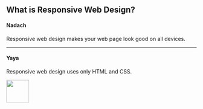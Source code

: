 <!DOCTYPE html>
<html lang="en">
<head>
  <title>Bootstrap Example</title>
  <meta charset="utf-8">
  <meta name="viewport" content="width=device-width, initial-scale=1">
  <link rel="stylesheet" href="https://maxcdn.bootstrapcdn.com/bootstrap/3.3.7/css/bootstrap.min.css">
  <script src="https://ajax.googleapis.com/ajax/libs/jquery/3.3.1/jquery.min.js"></script>
  <script src="https://maxcdn.bootstrapcdn.com/bootstrap/3.3.7/js/bootstrap.min.js"></script>
</head>
<body>

<div class="container">
  <h2>What is Responsive Web Design?</h2>
<!--   <p>Use the "media-left" class to left-align a media object. Text that should appear next to the image, is placed inside a container with class="media-body".</p>
  <p>Tip: Use the "media-right" class to right-align the media object.</p><br>
   -->
  <!-- Left-aligned media object -->
  <div class="media">
    <div class="media-left">
        <a href="#">
          <span class="glyphicon glyphicon-user"></span>
        </a>
<!--       <img src="img_avatar1.png" class="media-object" style="width:60px"> -->
    </div>
    <div class="media-body">
      <h4 class="media-heading">Nadach</h4>
      <p>Responsive web design makes your web page look good on all devices.</p>
    </div>
  </div>
  <hr>
  
  <!-- Right-aligned media object -->
  <div class="media">
    <div class="media-body">
      <h4 class="media-heading">Yaya</h4>
      <p>Responsive web design uses only HTML and CSS.</p>
    </div>
    <div class="media-right">
       <a href="#">
          <span class="glyphicon glyphicon-user"></span>
        </a>
      <img src="img_avatar1.png" class="media-object" style="width:60px">
    </div>
  </div>
</div>

</body>
</html>
